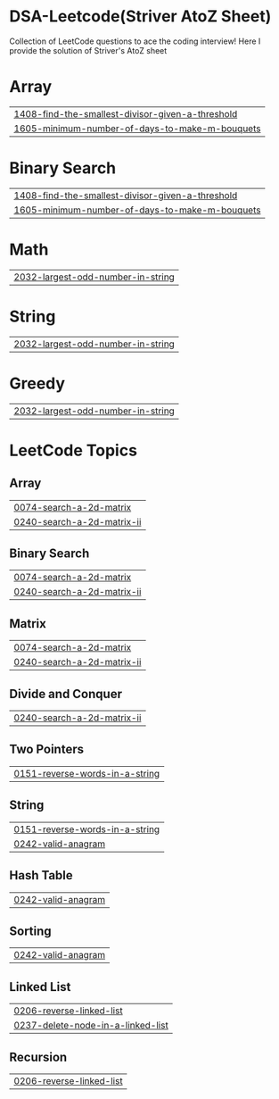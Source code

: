 # DSA-Leetcode(Striver AtoZ Sheet)
Collection of LeetCode questions to ace the coding interview! 
Here I provide the solution of Striver's AtoZ sheet


# Array
|  |
| ------- |
| [1408-find-the-smallest-divisor-given-a-threshold](https://github.com/silky-modi22/DSA-Leetcode/tree/master/1408-find-the-smallest-divisor-given-a-threshold) |
| [1605-minimum-number-of-days-to-make-m-bouquets](https://github.com/silky-modi22/DSA-Leetcode/tree/master/1605-minimum-number-of-days-to-make-m-bouquets) |
# Binary Search
|  |
| ------- |
| [1408-find-the-smallest-divisor-given-a-threshold](https://github.com/silky-modi22/DSA-Leetcode/tree/master/1408-find-the-smallest-divisor-given-a-threshold) |
| [1605-minimum-number-of-days-to-make-m-bouquets](https://github.com/silky-modi22/DSA-Leetcode/tree/master/1605-minimum-number-of-days-to-make-m-bouquets) |
# Math
|  |
| ------- |
| [2032-largest-odd-number-in-string](https://github.com/silky-modi22/DSA-Leetcode/tree/master/2032-largest-odd-number-in-string) |
# String
|  |
| ------- |
| [2032-largest-odd-number-in-string](https://github.com/silky-modi22/DSA-Leetcode/tree/master/2032-largest-odd-number-in-string) |
# Greedy
|  |
| ------- |
| [2032-largest-odd-number-in-string](https://github.com/silky-modi22/DSA-Leetcode/tree/master/2032-largest-odd-number-in-string) |
<!---LeetCode Topics Start-->
# LeetCode Topics
## Array
|  |
| ------- |
| [0074-search-a-2d-matrix](https://github.com/silky-modi22/DSA-Leetcode/tree/master/0074-search-a-2d-matrix) |
| [0240-search-a-2d-matrix-ii](https://github.com/silky-modi22/DSA-Leetcode/tree/master/0240-search-a-2d-matrix-ii) |
## Binary Search
|  |
| ------- |
| [0074-search-a-2d-matrix](https://github.com/silky-modi22/DSA-Leetcode/tree/master/0074-search-a-2d-matrix) |
| [0240-search-a-2d-matrix-ii](https://github.com/silky-modi22/DSA-Leetcode/tree/master/0240-search-a-2d-matrix-ii) |
## Matrix
|  |
| ------- |
| [0074-search-a-2d-matrix](https://github.com/silky-modi22/DSA-Leetcode/tree/master/0074-search-a-2d-matrix) |
| [0240-search-a-2d-matrix-ii](https://github.com/silky-modi22/DSA-Leetcode/tree/master/0240-search-a-2d-matrix-ii) |
## Divide and Conquer
|  |
| ------- |
| [0240-search-a-2d-matrix-ii](https://github.com/silky-modi22/DSA-Leetcode/tree/master/0240-search-a-2d-matrix-ii) |
## Two Pointers
|  |
| ------- |
| [0151-reverse-words-in-a-string](https://github.com/silky-modi22/DSA-Leetcode/tree/master/0151-reverse-words-in-a-string) |
## String
|  |
| ------- |
| [0151-reverse-words-in-a-string](https://github.com/silky-modi22/DSA-Leetcode/tree/master/0151-reverse-words-in-a-string) |
| [0242-valid-anagram](https://github.com/silky-modi22/DSA-Leetcode/tree/master/0242-valid-anagram) |
## Hash Table
|  |
| ------- |
| [0242-valid-anagram](https://github.com/silky-modi22/DSA-Leetcode/tree/master/0242-valid-anagram) |
## Sorting
|  |
| ------- |
| [0242-valid-anagram](https://github.com/silky-modi22/DSA-Leetcode/tree/master/0242-valid-anagram) |
## Linked List
|  |
| ------- |
| [0206-reverse-linked-list](https://github.com/silky-modi22/DSA-Leetcode/tree/master/0206-reverse-linked-list) |
| [0237-delete-node-in-a-linked-list](https://github.com/silky-modi22/DSA-Leetcode/tree/master/0237-delete-node-in-a-linked-list) |
## Recursion
|  |
| ------- |
| [0206-reverse-linked-list](https://github.com/silky-modi22/DSA-Leetcode/tree/master/0206-reverse-linked-list) |
<!---LeetCode Topics End-->